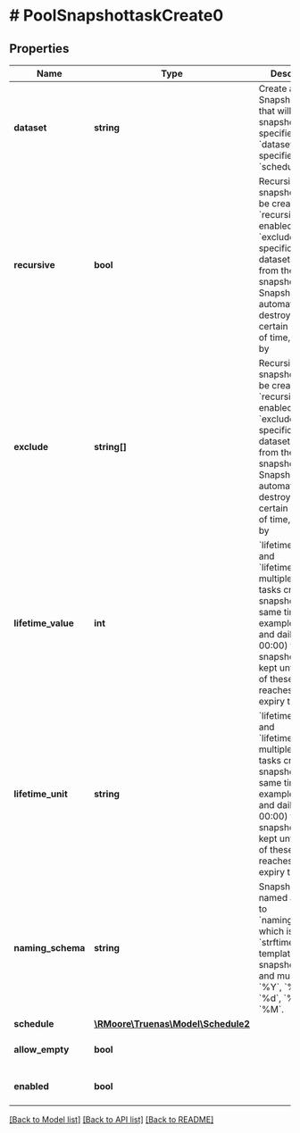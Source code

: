 # # PoolSnapshottaskCreate0

## Properties

Name | Type | Description | Notes
------------ | ------------- | ------------- | -------------
**dataset** | **string** | Create a Periodic Snapshot Task that will take snapshots of specified &#x60;dataset&#x60; at specified &#x60;schedule&#x60;. | [optional]
**recursive** | **bool** | Recursive snapshots can be created if &#x60;recursive&#x60; flag is enabled. You can &#x60;exclude&#x60; specific child datasets or zvols from the snapshot. Snapshots will be automatically destroyed after a certain amount of time, specified by | [optional]
**exclude** | **string[]** | Recursive snapshots can be created if &#x60;recursive&#x60; flag is enabled. You can &#x60;exclude&#x60; specific child datasets or zvols from the snapshot. Snapshots will be automatically destroyed after a certain amount of time, specified by | [optional]
**lifetime_value** | **int** | &#x60;lifetime_value&#x60; and &#x60;lifetime_unit&#x60;. If multiple periodic tasks create snapshots at the same time (for example hourly and daily at 00:00) the snapshot will be kept until the last of these tasks reaches its expiry time. | [optional]
**lifetime_unit** | **string** | &#x60;lifetime_value&#x60; and &#x60;lifetime_unit&#x60;. If multiple periodic tasks create snapshots at the same time (for example hourly and daily at 00:00) the snapshot will be kept until the last of these tasks reaches its expiry time. | [optional]
**naming_schema** | **string** | Snapshots will be named according to &#x60;naming_schema&#x60; which is a &#x60;strftime&#x60;-like template for snapshot name and must contain &#x60;%Y&#x60;, &#x60;%m&#x60;, &#x60;%d&#x60;, &#x60;%H&#x60; and &#x60;%M&#x60;. | [optional]
**schedule** | [**\RMoore\Truenas\Model\Schedule2**](Schedule2.md) |  | [optional]
**allow_empty** | **bool** |  | [optional] [default to true]
**enabled** | **bool** |  | [optional] [default to true]

[[Back to Model list]](../../README.md#models) [[Back to API list]](../../README.md#endpoints) [[Back to README]](../../README.md)
